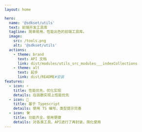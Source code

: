 ```yaml
---
layout: home

hero:
  name: '@sdkset/utils'
  text: 前端开发工具库
  tagline: 简单易用，性能出色的前端工具库。
  image:
    src: /tools.png
    alt: '@sdkset/utils'
  actions:
    - theme: brand
      text: API 文档
      link: dist/modules/utils_src_modules___indexCollections
    - theme: alt
      text: 起步
      link: dist/README#安装
features:
  - icon: ⚡️
    title: 性能优先，优化实现
    details: 在函数实现上性能优先
  - icon: 🖖
    title: 基于 Typescript
    details: 使用 TS 编写，类型提示完善
  - icon: 🛠️
    title: 功能齐全，使用便捷
    details: 对各类工具、API进行了再封装，简化使用
---
```


